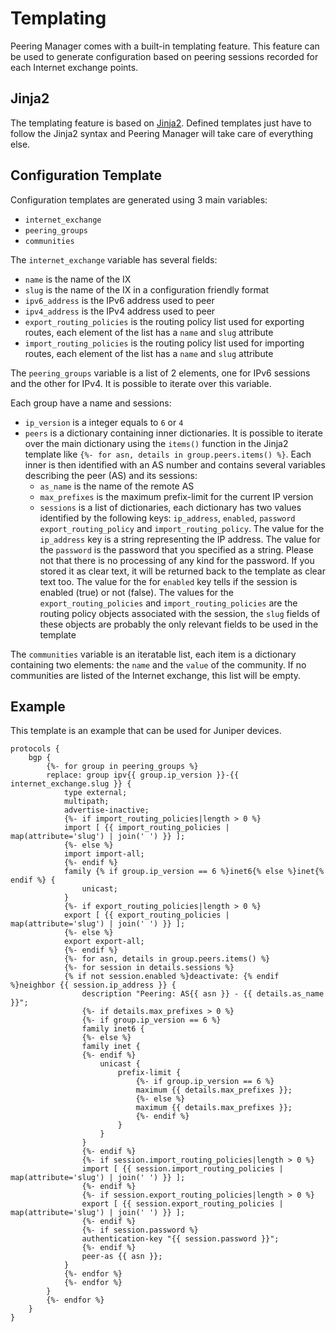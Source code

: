 # Templating

Peering Manager comes with a built-in templating feature. This feature can be
used to generate configuration based on peering sessions recorded for each
Internet exchange points.

## Jinja2

The templating feature is based on [Jinja2](http://jinja.pocoo.org/docs/2.9/).
Defined templates just have to follow the Jinja2 syntax and Peering Manager
will take care of everything else.

## Configuration Template

Configuration templates are generated using 3 main variables:

  * `internet_exchange`
  * `peering_groups`
  * `communities`

The `internet_exchange` variable has several fields:

  * `name` is the name of the IX
  * `slug` is the name of the IX in a configuration friendly format
  * `ipv6_address` is the IPv6 address used to peer
  * `ipv4_address` is the IPv4 address used to peer
  * `export_routing_policies` is the routing policy list used for exporting
    routes, each element of the list has a `name` and `slug` attribute
  * `import_routing_policies` is the routing policy list used for importing
    routes, each element of the list has a `name` and `slug` attribute

The `peering_groups` variable is a list of 2 elements, one for IPv6 sessions
and the other for IPv4. It is possible to iterate over this variable.

Each group have a name and sessions:

  * `ip_version` is a integer equals to `6` or `4`
  * `peers` is a dictionary containing inner dictionaries. It is possible to
    iterate over the main dictionary using the `items()` function in the Jinja2
    template like `{%- for asn, details in group.peers.items() %}`. Each inner
    is then identified with an AS number and contains several variables
    describing the peer (AS) and its sessions:
    * `as_name` is the name of the remote AS
    * `max_prefixes` is the maximum prefix-limit for the current IP version
    * `sessions` is a list of dictionaries, each dictionary has two values
      identified by the following keys: `ip_address`, `enabled`, `password`
      `export_routing_policy` and `import_routing_policy`.
      The value for the `ip_address` key is a string representing the IP
      address. The value for the `password` is the password that you specified
      as a string. Please not that there is no processing of any kind for the
      password. If you stored it as clear text, it will be returned back to the
      template as clear text too. The value for the for `enabled` key tells if
      the session is enabled (true) or not (false). The values for the
      `export_routing_policies` and `import_routing_policies` are the routing
      policy objects associated with the session, the `slug` fields of these
      objects are probably the only relevant fields to be used in the template

The `communities` variable is an iteratable list, each item is a dictionary
containing two elements: the `name` and the `value` of the community. If no
communities are listed of the Internet exchange, this list will be empty.

## Example

This template is an example that can be used for Juniper devices.
```
protocols {
    bgp {
        {%- for group in peering_groups %}
        replace: group ipv{{ group.ip_version }}-{{ internet_exchange.slug }} {
            type external;
            multipath;
            advertise-inactive;
            {%- if import_routing_policies|length > 0 %}
            import [ {{ import_routing_policies | map(attribute='slug') | join(' ') }} ];
            {%- else %}
            import import-all;
            {%- endif %}
            family {% if group.ip_version == 6 %}inet6{% else %}inet{% endif %} {
                unicast;
            }
            {%- if export_routing_policies|length > 0 %}
            export [ {{ export_routing_policies | map(attribute='slug') | join(' ') }} ];
            {%- else %}
            export export-all;
            {%- endif %}
            {%- for asn, details in group.peers.items() %}
            {%- for session in details.sessions %}
            {% if not session.enabled %}deactivate: {% endif %}neighbor {{ session.ip_address }} {
                description "Peering: AS{{ asn }} - {{ details.as_name }}";
                {%- if details.max_prefixes > 0 %}
                {%- if group.ip_version == 6 %}
                family inet6 {
                {%- else %}
                family inet {
                {%- endif %}
                    unicast {
                        prefix-limit {
                            {%- if group.ip_version == 6 %}
                            maximum {{ details.max_prefixes }};
                            {%- else %}
                            maximum {{ details.max_prefixes }};
                            {%- endif %}
                        }
                    }
                }
                {%- endif %}
                {%- if session.import_routing_policies|length > 0 %}
                import [ {{ session.import_routing_policies | map(attribute='slug') | join(' ') }} ];
                {%- endif %}
                {%- if session.export_routing_policies|length > 0 %}
                export [ {{ session.export_routing_policies | map(attribute='slug') | join(' ') }} ];
                {%- endif %}
                {%- if session.password %}
                authentication-key "{{ session.password }}";
                {%- endif %}
                peer-as {{ asn }};
            }
            {%- endfor %}
            {%- endfor %}
        }
        {%- endfor %}
    }
}
```
